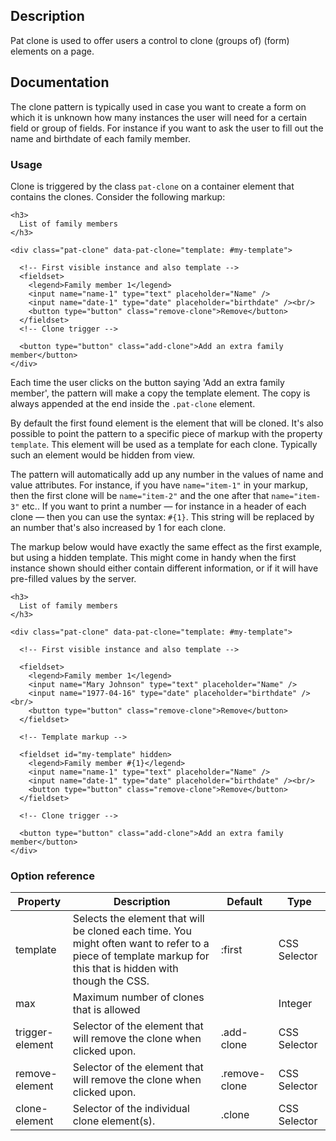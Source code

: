 ## Description

Pat clone is used to offer users a control to clone (groups of) (form) elements on a page.

## Documentation

The clone pattern is typically used in case you want to create a form on which it is unknown how many instances the user will need for a certain field or group of fields. For instance if you want to ask the user to fill out the name and birthdate of each family member.

### Usage

Clone is triggered by the class `pat-clone` on a container element that contains the clones. Consider the following markup:


    <h3>
      List of family members
    </h3>
    
    <div class="pat-clone" data-pat-clone="template: #my-template">

      <!-- First visible instance and also template -->
      <fieldset>
        <legend>Family member 1</legend>
        <input name="name-1" type="text" placeholder="Name" />
        <input name="date-1" type="date" placeholder="birthdate" /><br/>
        <button type="button" class="remove-clone">Remove</button>
      </fieldset>
      <!-- Clone trigger -->

      <button type="button" class="add-clone">Add an extra family member</button>
    </div>

Each time the user clicks on the button saying 'Add an extra family member', the pattern will make a copy the template element.
The copy is always appended at the end inside the `.pat-clone` element.

By default the first found element is the element that will be cloned. It's also possible to point the pattern to a specific piece of markup with the property `template`. This element will be used as a template for each clone. Typically such an element would be hidden from view. 

The pattern will automatically add up any number in the values of name and value attributes. For instance, if you have `name="item-1"` in your markup, then the first clone will be `name="item-2"` and the one after that `name="item-3"` etc.. If you want to print a number — for instance in a header of each clone — then you can use the syntax: `#{1}`. This string will be replaced by an number that's also increased by 1 for each clone. 

The markup below would have exactly the same effect as the first example, but using a hidden template. This might come in handy when the first instance shown should either contain different information, or if it will have pre-filled values by the server. 

    <h3>
      List of family members
    </h3>
    
    <div class="pat-clone" data-pat-clone="template: #my-template">

      <!-- First visible instance and also template -->

      <fieldset>
        <legend>Family member 1</legend>
        <input name="Mary Johnson" type="text" placeholder="Name" />
        <input name="1977-04-16" type="date" placeholder="birthdate" /><br/>
        <button type="button" class="remove-clone">Remove</button>
      </fieldset>

      <!-- Template markup -->

      <fieldset id="my-template" hidden>
        <legend>Family member #{1}</legend>
        <input name="name-1" type="text" placeholder="Name" />
        <input name="date-1" type="date" placeholder="birthdate" /><br/>
        <button type="button" class="remove-clone">Remove</button>
      </fieldset> 

      <!-- Clone trigger -->

      <button type="button" class="add-clone">Add an extra family member</button>
    </div>


### Option reference

| Property | Description | Default | Type |
|------|------|-----|------|
| template |Selects the element that will be cloned each time. You might often want to refer to a piece of template markup for this that is hidden with though the CSS. |:first | CSS Selector |
| max  |Maximum number of clones that is allowed | | Integer |
| trigger-element |Selector of the element that will remove the clone when clicked upon. | .add-clone | CSS Selector |
| remove-element |Selector of the element that will remove the clone when clicked upon. | .remove-clone | CSS Selector|
| clone-element |Selector of the individual clone element(s). | .clone | CSS Selector|
